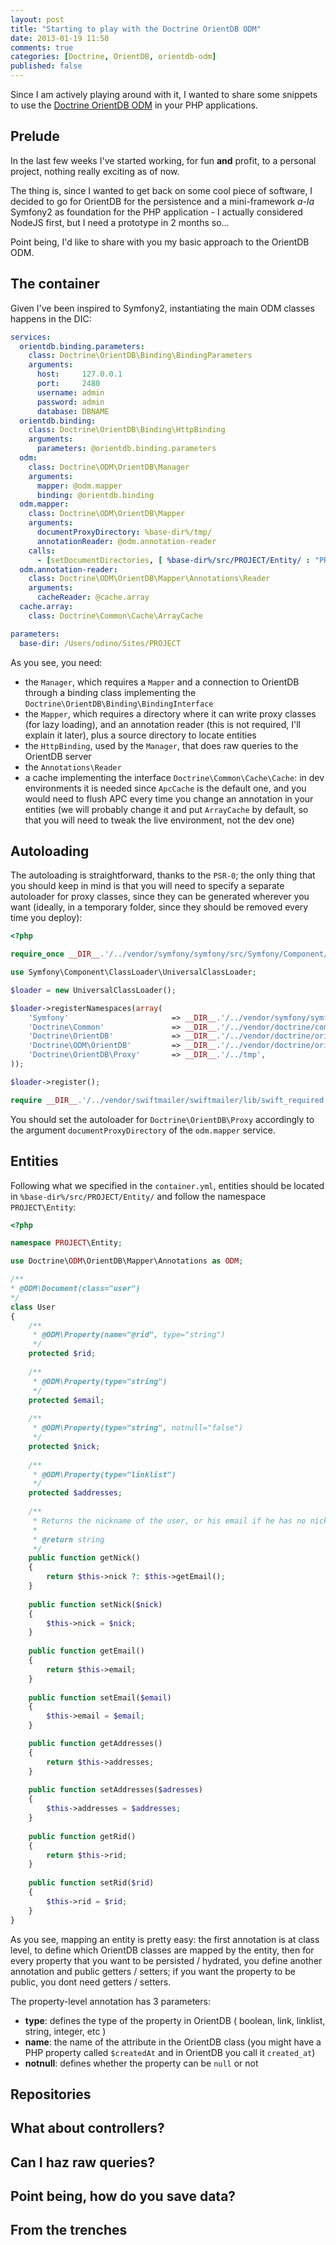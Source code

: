 ```yaml
---
layout: post
title: "Starting to play with the Doctrine OrientDB ODM"
date: 2013-01-19 11:50
comments: true
categories: [Doctrine, OrientDB, orientdb-odm]
published: false
---
```


Since I am actively playing around with it, I
wanted to share some snippets to use the
[Doctrine OrientDB ODM](https://github.com/doctrine/orientdb-odm)
in your PHP applications.

<!-- more -->

## Prelude

In the last few weeks I've started working,
for fun **and** profit, to a personal project,
nothing really exciting as of now.

The thing is, since I wanted to get back on some
cool piece of software, I decided to go for
OrientDB for the persistence and a
mini-framework *a-la* Symfony2 as foundation for the
PHP application - I actually considered NodeJS first,
but I need a prototype in 2 months so...

Point being, I'd like to share with you my basic
approach to the OrientDB ODM.

## The container

Given I've been inspired to Symfony2,
instantiating the main ODM classes
happens in the DIC:

``` yml container.yml
services:
  orientdb.binding.parameters:
    class: Doctrine\OrientDB\Binding\BindingParameters
    arguments:
      host:     127.0.0.1
      port:     2480
      username: admin
      password: admin
      database: DBNAME
  orientdb.binding:
    class: Doctrine\OrientDB\Binding\HttpBinding
    arguments:
      parameters: @orientdb.binding.parameters
  odm:
    class: Doctrine\ODM\OrientDB\Manager
    arguments:
      mapper: @odm.mapper
      binding: @orientdb.binding
  odm.mapper:
    class: Doctrine\ODM\OrientDB\Mapper
    arguments:
      documentProxyDirectory: %base-dir%/tmp/
      annotationReader: @odm.annotation-reader
    calls:
      - [setDocumentDirectories, [ %base-dir%/src/PROJECT/Entity/ : "PROJECT\Entity" ] ]
  odm.annotation-reader:
    class: Doctrine\ODM\OrientDB\Mapper\Annotations\Reader
    arguments:
      cacheReader: @cache.array
  cache.array:
    class: Doctrine\Common\Cache\ArrayCache    

parameters:
  base-dir: /Users/odino/Sites/PROJECT
```

As you see, you need:

* the `Manager`, which requires a `Mapper` and a connection to
OrientDB through a binding class implementing the
`Doctrine\OrientDB\Binding\BindingInterface`
* the `Mapper`, which requires a directory where it can write
proxy classes (for lazy loading), and an annotation reader
(this is not required, I'll explain it later), plus a source
directory to locate entities
* the `HttpBinding`, used by the `Manager`, that does raw
queries to the OrientDB server
* the `Annotations\Reader`
* a cache implementing the interface `Doctrine\Common\Cache\Cache`:
in dev environments it is needed since `ApcCache` is the default
one, and you would need to flush APC every time you change an
annotation in your entities (we will probably change it and put
`ArrayCache` by default, so that you will need to tweak the live
environment, not the dev one)

## Autoloading

The autoloading is straightforward, thanks to the `PSR-0`; the
only thing that you should keep in mind is that you will need
to specify a separate autoloader for proxy classes, since they can
be generated wherever you want (ideally, in a temporary folder,
since they should be removed every time you deploy):

```php autoload.php
<?php

require_once __DIR__.'/../vendor/symfony/symfony/src/Symfony/Component/ClassLoader/UniversalClassLoader.php';

use Symfony\Component\ClassLoader\UniversalClassLoader;

$loader = new UniversalClassLoader();

$loader->registerNamespaces(array(
    'Symfony'                       => __DIR__.'/../vendor/symfony/symfony/src',
    'Doctrine\Common'               => __DIR__.'/../vendor/doctrine/common/lib',
    'Doctrine\OrientDB'             => __DIR__.'/../vendor/doctrine/orientdb-odm/src',
    'Doctrine\ODM\OrientDB'         => __DIR__.'/../vendor/doctrine/orientdb-odm/src',
    'Doctrine\OrientDB\Proxy'       => __DIR__.'/../tmp',
));

$loader->register();

require __DIR__.'/../vendor/swiftmailer/swiftmailer/lib/swift_required.php';
```

You should set the autoloader for `Doctrine\OrientDB\Proxy`
accordingly to the argument `documentProxyDirectory` of the
`odm.mapper` service.

## Entities

Following what we specified in the `container.yml`,
entities should be located in
`%base-dir%/src/PROJECT/Entity/` and follow the namespace
`PROJECT\Entity`:

```php 
<?php

namespace PROJECT\Entity;

use Doctrine\ODM\OrientDB\Mapper\Annotations as ODM;

/**
* @ODM\Document(class="user")
*/
class User
{    
    /**
     * @ODM\Property(name="@rid", type="string")
     */
    protected $rid;
    
    /**
     * @ODM\Property(type="string")
     */
    protected $email;
    
    /**
     * @ODM\Property(type="string", notnull="false")
     */
    protected $nick;
    
    /**
     * @ODM\Property(type="linklist")
     */
    protected $addresses;
    
    /**
     * Returns the nickname of the user, or his email if he has no nick set.
     * 
     * @return string
     */
    public function getNick()
    {
        return $this->nick ?: $this->getEmail();
    }
    
    public function setNick($nick)
    {
        $this->nick = $nick;
    }
    
    public function getEmail()
    {
        return $this->email;
    }
    
    public function setEmail($email)
    {
        $this->email = $email;
    }

    public function getAddresses()
    {
        return $this->addresses;
    }
    
    public function setAddresses($adresses)
    {
        $this->addresses = $addresses;
    }
    
    public function getRid()
    {
        return $this->rid;
    }
    
    public function setRid($rid)
    {
        $this->rid = $rid;
    }
}
```

As you see, mapping an entity is pretty easy:
the first annotation is at class level, to define
which OrientDB classes are mapped by the entity,
then for every property that you want to be 
persisted / hydrated, you define another annotation and
public getters / setters; if you want the property to be
public, you dont need getters / setters.

The property-level annotation has 3 parameters:

* **type**: defines the type of the property in OrientDB
( boolean, link, linklist, string, integer, etc )
* **name**: the name of the attribute in the OrientDB class
(you might have a PHP property called `$createdAt` and in OrientDB
you call it `created_at`)
* **notnull**: defines whether the property can be `null` or not

## Repositories

## What about controllers?

## Can I haz raw queries?

## Point being, how do you save data?

## From the trenches